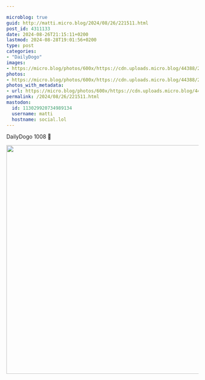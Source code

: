 ```yaml
---

microblog: true
guid: http://matti.micro.blog/2024/08/26/221511.html
post_id: 4311133
date: 2024-08-26T21:15:11+0200
lastmod: 2024-08-28T19:01:56+0200
type: post
categories:
- "DailyDogo"
images:
- https://micro.blog/photos/600x/https://cdn.uploads.micro.blog/44388/2024/4b8a139583.jpg
photos:
- https://micro.blog/photos/600x/https://cdn.uploads.micro.blog/44388/2024/4b8a139583.jpg
photos_with_metadata:
- url: https://micro.blog/photos/600x/https://cdn.uploads.micro.blog/44388/2024/4b8a139583.jpg
permalink: /2024/08/26/221511.html
mastodon:
  id: 113029920734989134
  username: matti
  hostname: social.lol
---
```

DailyDogo 1008 🐶

<img src="/media/uploads/2024/4b8a139583.jpg" width="600" alt="" />
